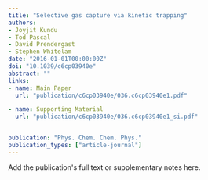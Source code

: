```yaml
---
title: "Selective gas capture via kinetic trapping"
authors:
- Joyjit Kundu
- Tod Pascal
- David Prendergast
- Stephen Whitelam
date: "2016-01-01T00:00:00Z"
doi: "10.1039/c6cp03940e"
abstract: ""
links:
- name: Main Paper
  url: "publication/c6cp03940e/036.c6cp03940e1.pdf"

- name: Supporting Material
  url: "publication/c6cp03940e/036.c6cp03940e1_si.pdf"


publication: "Phys. Chem. Chem. Phys."
publication_types: ["article-journal"]
---
```


Add the publication's full text or supplementary notes here.

